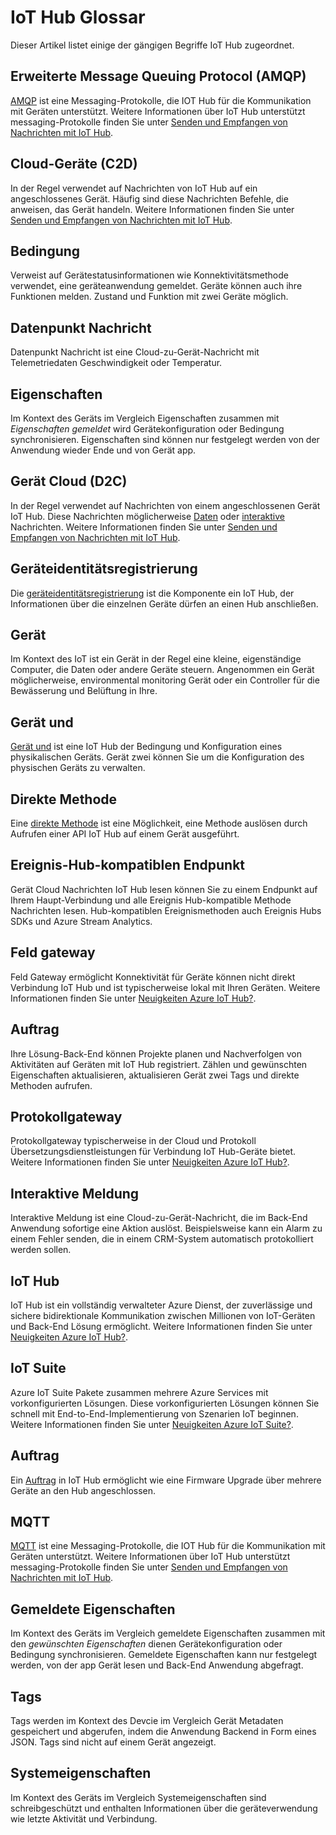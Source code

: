<properties
 pageTitle="Entwicklerhandbuch - Glossar | Microsoft Azure"
 description="Ein Glossar der Begriffe für IoT Hub"
 services="iot-hub"
 documentationCenter=".net"
 authors="dominicbetts"
 manager="timlt"
 editor=""/>

<tags
 ms.service="iot-hub"
 ms.devlang="multiple"
 ms.topic="article"
 ms.tgt_pltfrm="na"
 ms.workload="na"
 ms.date="09/30/2016" 
 ms.author="dobett"/>

# <a name="glossary-of-iot-hub-terms"></a>IoT Hub Glossar

Dieser Artikel listet einige der gängigen Begriffe IoT Hub zugeordnet.

## <a name="advanced-message-queueing-protocol-amqp"></a>Erweiterte Message Queuing Protocol (AMQP)

[AMQP](https://www.amqp.org/) ist eine Messaging-Protokolle, die IOT Hub für die Kommunikation mit Geräten unterstützt. Weitere Informationen über IoT Hub unterstützt messaging-Protokolle finden Sie unter [Senden und Empfangen von Nachrichten mit IoT Hub](iot-hub-devguide-messaging.md).

## <a name="cloud-to-device-c2d"></a>Cloud-Geräte (C2D)

In der Regel verwendet auf Nachrichten von IoT Hub auf ein angeschlossenes Gerät. Häufig sind diese Nachrichten Befehle, die anweisen, das Gerät handeln. Weitere Informationen finden Sie unter [Senden und Empfangen von Nachrichten mit IoT Hub](iot-hub-devguide-messaging.md).

## <a name="condition"></a>Bedingung

Verweist auf Gerätestatusinformationen wie Konnektivitätsmethode verwendet, eine geräteanwendung gemeldet. Geräte können auch ihre Funktionen melden. Zustand und Funktion mit zwei Geräte möglich.

## <a name="data-point-message"></a>Datenpunkt Nachricht

Datenpunkt Nachricht ist eine Cloud-zu-Gerät-Nachricht mit Telemetriedaten Geschwindigkeit oder Temperatur.

## <a name="desired-properties"></a>Eigenschaften

Im Kontext des Geräts im Vergleich Eigenschaften zusammen mit *Eigenschaften gemeldet* wird Gerätekonfiguration oder Bedingung synchronisieren. Eigenschaften sind können nur festgelegt werden von der Anwendung wieder Ende und von Gerät app. 

## <a name="device-to-cloud-d2c"></a>Gerät Cloud (D2C)

In der Regel verwendet auf Nachrichten von einem angeschlossenen Gerät IoT Hub. Diese Nachrichten möglicherweise [Daten](#data-point-message) oder [interaktive](#interactive-message) Nachrichten. Weitere Informationen finden Sie unter [Senden und Empfangen von Nachrichten mit IoT Hub](iot-hub-devguide-messaging.md).

## <a name="device-identity-registry"></a>Geräteidentitätsregistrierung

Die [geräteidentitätsregistrierung](iot-hub-devguide-identity-registry.md) ist die Komponente ein IoT Hub, der Informationen über die einzelnen Geräte dürfen an einen Hub anschließen.

## <a name="device"></a>Gerät

Im Kontext des IoT ist ein Gerät in der Regel eine kleine, eigenständige Computer, die Daten oder andere Geräte steuern. Angenommen ein Gerät möglicherweise, environmental monitoring Gerät oder ein Controller für die Bewässerung und Belüftung in Ihre.

## <a name="device-twin"></a>Gerät und

[Gerät und](iot-hub-devguide-device-twins.md) ist eine IoT Hub der Bedingung und Konfiguration eines physikalischen Geräts. Gerät zwei können Sie um die Konfiguration des physischen Geräts zu verwalten.

## <a name="direct-method"></a>Direkte Methode

Eine [direkte Methode](iot-hub-devguide-direct-methods.md) ist eine Möglichkeit, eine Methode auslösen durch Aufrufen einer API IoT Hub auf einem Gerät ausgeführt.

## <a name="event-hub-compatible-endpoint"></a>Ereignis-Hub-kompatiblen Endpunkt

Gerät Cloud Nachrichten IoT Hub lesen können Sie zu einem Endpunkt auf Ihrem Haupt-Verbindung und alle Ereignis Hub-kompatible Methode Nachrichten lesen. Hub-kompatiblen Ereignismethoden auch Ereignis Hubs SDKs und Azure Stream Analytics.

## <a name="field-gateway"></a>Feld gateway

Feld Gateway ermöglicht Konnektivität für Geräte können nicht direkt Verbindung IoT Hub und ist typischerweise lokal mit Ihren Geräten. Weitere Informationen finden Sie unter [Neuigkeiten Azure IoT Hub?](iot-hub-what-is-iot-hub.md).

## <a name="job"></a>Auftrag

Ihre Lösung-Back-End können Projekte planen und Nachverfolgen von Aktivitäten auf Geräten mit IoT Hub registriert. Zählen und gewünschten Eigenschaften aktualisieren, aktualisieren Gerät zwei Tags und direkte Methoden aufrufen.

## <a name="protocol-gateway"></a>Protokollgateway

Protokollgateway typischerweise in der Cloud und Protokoll Übersetzungsdienstleistungen für Verbindung IoT Hub-Geräte bietet. Weitere Informationen finden Sie unter [Neuigkeiten Azure IoT Hub?](iot-hub-what-is-iot-hub.md).

## <a name="interactive-message"></a>Interaktive Meldung

Interaktive Meldung ist eine Cloud-zu-Gerät-Nachricht, die im Back-End Anwendung sofortige eine Aktion auslöst. Beispielsweise kann ein Alarm zu einem Fehler senden, die in einem CRM-System automatisch protokolliert werden sollen.

## <a name="iot-hub"></a>IoT Hub

IoT Hub ist ein vollständig verwalteter Azure Dienst, der zuverlässige und sichere bidirektionale Kommunikation zwischen Millionen von IoT-Geräten und Back-End Lösung ermöglicht. Weitere Informationen finden Sie unter [Neuigkeiten Azure IoT Hub?](iot-hub-what-is-iot-hub.md).

## <a name="iot-suite"></a>IoT Suite

Azure IoT Suite Pakete zusammen mehrere Azure Services mit vorkonfigurierten Lösungen. Diese vorkonfigurierten Lösungen können Sie schnell mit End-to-End-Implementierung von Szenarien IoT beginnen. Weitere Informationen finden Sie unter [Neuigkeiten Azure IoT Suite?](../iot-suite/iot-suite-overview.md).

## <a name="job"></a>Auftrag

Ein [Auftrag](iot-hub-devguide-jobs.md) in IoT Hub ermöglicht wie eine Firmware Upgrade über mehrere Geräte an den Hub angeschlossen.

## <a name="mqtt"></a>MQTT

[MQTT](http://mqtt.org/) ist eine Messaging-Protokolle, die IOT Hub für die Kommunikation mit Geräten unterstützt. Weitere Informationen über IoT Hub unterstützt messaging-Protokolle finden Sie unter [Senden und Empfangen von Nachrichten mit IoT Hub](iot-hub-devguide-messaging.md).

## <a name="reported-properties"></a>Gemeldete Eigenschaften

Im Kontext des Geräts im Vergleich gemeldete Eigenschaften zusammen mit den *gewünschten Eigenschaften* dienen Gerätekonfiguration oder Bedingung synchronisieren. Gemeldete Eigenschaften kann nur festgelegt werden, von der app Gerät lesen und Back-End Anwendung abgefragt.

## <a name="tags"></a>Tags

Tags werden im Kontext des Devcie im Vergleich Gerät Metadaten gespeichert und abgerufen, indem die Anwendung Backend in Form eines JSON. Tags sind nicht auf einem Gerät angezeigt.

## <a name="system-properties"></a>Systemeigenschaften

Im Kontext des Geräts im Vergleich Systemeigenschaften sind schreibgeschützt und enthalten Informationen über die geräteverwendung wie letzte Aktivität und Verbindung.